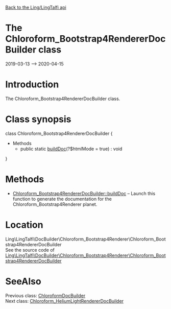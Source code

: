[Back to the Ling/LingTalfi api](https://github.com/lingtalfi/LingTalfi/blob/master/doc/api/Ling/LingTalfi.md)



The Chloroform_Bootstrap4RendererDocBuilder class
================
2019-03-13 --> 2020-04-15






Introduction
============

The Chloroform_Bootstrap4RendererDocBuilder class.



Class synopsis
==============


class <span class="pl-k">Chloroform_Bootstrap4RendererDocBuilder</span>  {

- Methods
    - public static [buildDoc](https://github.com/lingtalfi/LingTalfi/blob/master/doc/api/Ling/LingTalfi/DocBuilder/Chloroform_Bootstrap4Renderer/Chloroform_Bootstrap4RendererDocBuilder/buildDoc.md)(?$htmlMode = true) : void

}






Methods
==============

- [Chloroform_Bootstrap4RendererDocBuilder::buildDoc](https://github.com/lingtalfi/LingTalfi/blob/master/doc/api/Ling/LingTalfi/DocBuilder/Chloroform_Bootstrap4Renderer/Chloroform_Bootstrap4RendererDocBuilder/buildDoc.md) &ndash; Launch this function to generate the documentation for the Chloroform_Bootstrap4Renderer planet.





Location
=============
Ling\LingTalfi\DocBuilder\Chloroform_Bootstrap4Renderer\Chloroform_Bootstrap4RendererDocBuilder<br>
See the source code of [Ling\LingTalfi\DocBuilder\Chloroform_Bootstrap4Renderer\Chloroform_Bootstrap4RendererDocBuilder](https://github.com/lingtalfi/LingTalfi/blob/master/DocBuilder/Chloroform_Bootstrap4Renderer/Chloroform_Bootstrap4RendererDocBuilder.php)



SeeAlso
==============
Previous class: [ChloroformDocBuilder](https://github.com/lingtalfi/LingTalfi/blob/master/doc/api/Ling/LingTalfi/DocBuilder/Chloroform/ChloroformDocBuilder.md)<br>Next class: [Chloroform_HeliumLightRendererDocBuilder](https://github.com/lingtalfi/LingTalfi/blob/master/doc/api/Ling/LingTalfi/DocBuilder/Chloroform_HeliumLightRenderer/Chloroform_HeliumLightRendererDocBuilder.md)<br>
